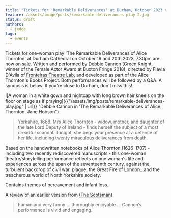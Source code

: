 ```yaml
---
title: "Tickets for 'Remarkable Deliverances' at Durham, October 2023 now on sale"
feature: /assets/image/posts/remarkable-deliverances-play-2.jpg 
status: draft
authors:
  - jedge
tags:
  - events
---
```


Tickets for one-woman play 'The Remarkable Deliverances of Alice Thornton' at Durham Cathedral on October 19 and 20th 2023, 7.30pm are now [on sale](https://durhamcathedral.ticketsolve.com/ticketbooth/shows/1173644589). Written and performed by [Debbie Cannon](https://debbiecannon.org) (Green Knight, winner of the Female Actor Award at Buxton Fringe 2018), directed by Flavia D'Avila of [Fronteiras Theatre Lab](https://fronteirastheatrelab.com), and developed as part of the Alice Thornton's Books Project. Both performances will be followed by a Q&A. A synopsis is below. If you're close to Durham, don't miss this!

![A woman in a white gown and nightcap with long brown hair kneels on the floor on stage as if praying]({{"/assets/img/posts/remarkable-deliverances-play.jpg" | url}} "Debbie Cannon in 'The Remarkable Deliverances of Alice Thornton. Jane Hobson")

> Yorkshire, 1668. Mrs Alice Thornton - widow, mother, and daughter of the late Lord Deputy of Ireland - finds herself the subject of a most dreadful scandal. Tonight, she begs your presence at a defence of her life, including twenty miraculous deliverances from death. 

Based on the handwritten notebooks of Alice Thornton (1626-1707) - including two recently rediscovered manuscripts - this one-woman theatre/storytelling performance reflects on one woman's life and experiences across the span of the seventeenth century, against the turbulent backdrop of civil war, plague, the Great Fire of London...and the treacherous world of North Yorkshire society.

Contains themes of bereavement and infant loss.

A review of an earlier version from [(The Scotsman)](https://www.scotsman.com/arts-and-culture/theatre-and-stage/theatre-review-the-remarkable-deliverances-of-alice-thornton-scottish-storytelling-centre-edinburgh-1401897)

> human and very funny ... thoroughly enjoyable ... Cannon’s performance is vivid and engaging.



